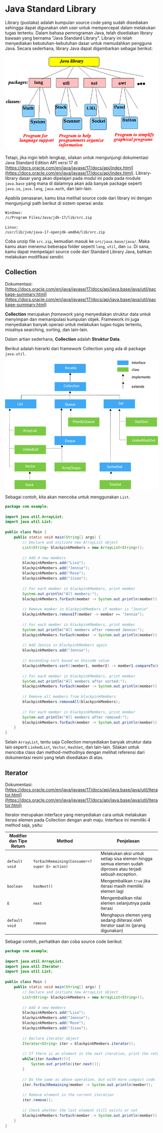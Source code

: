 # Java Standard Library

Library (pustaka) adalah kumpulan source code yang sudah disediakan sehingga dapat digunakan oleh user untuk mempercepat dalam melakukan tugas tertentu. Dalam bahasa pemrograman Java, telah disediakan library bawaan yang bernama "Java Standard Library". Library ini telah menyediakan kebutuhan-kebutuhan dasar untuk memudahkan pengguna Java. Secara sederhana, library Java dapat digambarkan sebagai berikut:

![](./assets/java-lib04.gif)

Tetapi, jika ingin lebih lengkap, silakan untuk mengunjungi dokumentasi Java Standard Edition API versi 17 di [https://docs.oracle.com/en/java/javase/17/docs/api/index.html](https://docs.oracle.com/en/java/javase/17/docs/api/index.html). Library-library dasar yang akan dipelajari pada modul ini pada pada module `java.base` yang mana di dalamnya akan ada banyak package seperti `java.io`, `java.lang`, `java.math`, dan lain-lain.

Apabila penasaran, kamu bisa melihat source code dari library ini dengan mengunjungi path berikut di sistem operasi anda:

```
Windows:
/c/Program Files/Java/jdk-17/lib/src.zip

Linux:
/usr/lib/jvm/java-17-openjdk-amd64/lib/src.zip
```

Coba unzip file `src.zip`, kemudian masuk ke `src/java.base/java/`. Maka kamu akan menemui beberapa folder seperti `lang`, `util`, dan `io`. Di sana, kamu dapat mempelajari source code dari Standard Library Java, bahkan melakukan modifikasi sendiri.

## Collection

Dokumentasi: [https://docs.oracle.com/en/java/javase/17/docs/api/java.base/java/util/package-summary.html](https://docs.oracle.com/en/java/javase/17/docs/api/java.base/java/util/package-summary.html)

**Collection** merupakan *framework* yang menyediakan struktur data untuk menyimpan dan memanipulasi kumpulan objek. Framework ini juga menyediakan banyak operasi untuk melakukan tugas-tugas tertentu, misalnya searching, sorting, dan lain-lain.

Dalam artian sederhana, **Collection** adalah **Struktur Data**.

Berikut adalah hierarki dari framework Collection yang ada di package `java.util`.

![](./assets/java-collection-hierarchy.png)

Sebagai contoh, kita akan mencoba untuk menggunakan `List`.

```java
package com.example;

import java.util.ArrayList;
import java.util.List;

public class Main {
    public static void main(String[] args) {
        // Declare and initiate new ArrayList object
        List<String> blackpinkMembers = new ArrayList<String>();

        // Add 4 new members
        blackpinkMembers.add("Lisa");
        blackpinkMembers.add("Jennie");
        blackpinkMembers.add("Rose");
        blackpinkMembers.add("Jisoo");

        // For each member in blackpinkMembers, print member
        System.out.println("All members:");
        blackpinkMembers.forEach(member -> System.out.println(member));

        // Remove member in blackpinkMembers if member is "Jennie"
        blackpinkMembers.removeIf(member -> member == "Jennie");

        // For each member in blackpinkMembers, print member
        System.out.println("All members after removed Jennie:");
        blackpinkMembers.forEach(member -> System.out.println(member));

        // Add Jennie in blackpinkMembers again
        blackpinkMembers.add("Jennie");

        // Ascending-sort based on Unicode value
        blackpinkMembers.sort((member1, member2) -> member1.compareTo(member2));

        // For each member in blackpinkMembers, print member
        System.out.println("All members after sorted:");
        blackpinkMembers.forEach(member -> System.out.println(member));

        // Remove all members from blackpinkMembers
        blackpinkMembers.removeAll(blackpinkMembers);

        // For each member in blackpinkMembers, print member
        System.out.println("All members after removed:");
        blackpinkMembers.forEach(member -> System.out.println(member));
    }
}
```

Selain `ArrayList`, tentu saja Collection menyediakan banyak struktur data lain seperti `LinkedList`, `Vector`, `HashSet`, dan lain-lain. Silakan untuk mencoba class dan method-methodnya dengan melihat referensi dari dokumentasi resmi yang telah disediakan di atas.

## Iterator

Dokumentasi: [https://docs.oracle.com/en/java/javase/17/docs/api/java.base/java/util/Iterator.html](https://docs.oracle.com/en/java/javase/17/docs/api/java.base/java/util/Iterator.html)

Iterator merupakan interface yang menyediakan cara untuk melakukan iterasi elemen pada Collection dengan arah maju. Interface ini memiliki 4 method saja, yaitu:

| Modifier dan Tipe Return | Method | Penjelasan |
| -- | -- | -- |
| `default void`| `forEachRemaining(Consumer<? super E> action)` | Melakukan aksi untuk setiap sisa elemen hingga semua elemen sudah diproses atau terjadi sebuah exception. |
| `boolean` | `hasNext()` | Mengembalikan `true` jika iterasi masih memiliki elemen lagi |
| `E` | `next` | Mengembalikan nilai elemen selanjutnya pada iterasi |
| `default void` | `remove` | Menghapus elemen yang sedang diiterasi oleh iterator saat ini (jarang digunakan) |

Sebagai contoh, perhatikan dan coba source code berikut:

```java
package com.example;

import java.util.ArrayList;
import java.util.Iterator;
import java.util.List;

public class Main {
    public static void main(String[] args) {
        // Declare and initiate new ArrayList object
        List<String> blackpinkMembers = new ArrayList<String>();

        // Add 4 new members
        blackpinkMembers.add("Lisa");
        blackpinkMembers.add("Jennie");
        blackpinkMembers.add("Rose");
        blackpinkMembers.add("Jisoo");

        // Declare iterator object
        Iterator<String> iter = blackpinkMembers.iterator();

        // If there is an element in the next iteration, print the returned next element value
        while(iter.hasNext()){
            System.out.println(iter.next());
        }

        // Do the same as above operation, but with more compact code
        iter.forEachRemaining(member -> System.out.println(member));

        // Remove element in the current iteration
        iter.remove();

        // Check whether the last element still exists or not
        blackpinkMembers.forEach(member -> System.out.println(member));
    }
}
```